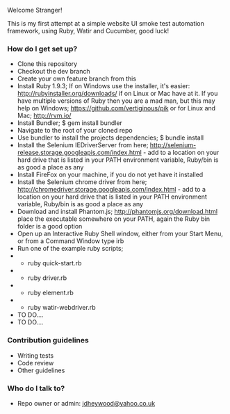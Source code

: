 Welcome Stranger!

This is my first attempt at a simple website UI smoke test automation framework, using Ruby, Watir and Cucumber, good luck!

### How do I get set up? ###

* Clone this repository
* Checkout the dev branch
* Create your own feature branch from this
* Install Ruby 1.9.3; If on Windows use the installer, it's easier: http://rubyinstaller.org/downloads/ if on Linux or Mac have at it. If you have multiple versions of Ruby then you are a mad man, but this may help on Windows; https://github.com/vertiginous/pik or for Linux and Mac; http://rvm.io/
* Install Bundler; $ gem install bundler
* Navigate to the root of your cloned repo
* Use bundler to install the projects dependencies; $ bundle install
* Install the Selenium IEDriverServer from here; http://selenium-release.storage.googleapis.com/index.html - add to a location on your hard drive that is listed in your PATH environment variable, Ruby<version>/bin is as good a place as any
* Install FireFox on your machine, if you do not yet have it installed
* Install the Selenium chrome driver from here; http://chromedriver.storage.googleapis.com/index.html - add to a location on your hard drive that is listed in your PATH environment variable, Ruby<version>/bin is as good a place as any
* Download and install Phantom.js; http://phantomjs.org/download.html place the executable somewhere on your PATH, again the Ruby bin folder is a good option
* Open up an Interactive Ruby Shell window, either from your Start Menu, or from a Command Window type irb
* Run one of the example ruby scripts; 
* * ruby quick-start.rb
* * ruby driver.rb
* * ruby element.rb
* * ruby watir-webdriver.rb
* TO DO....
* TO DO....


### Contribution guidelines ###

* Writing tests
* Code review
* Other guidelines

### Who do I talk to? ###

* Repo owner or admin: jdheywood@yahoo.co.uk